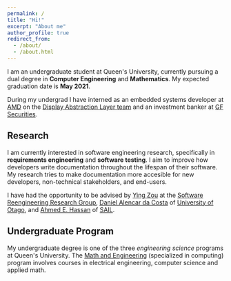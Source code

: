```yaml
---
permalink: /
title: "Hi!"
excerpt: "About me"
author_profile: true
redirect_from: 
  - /about/
  - /about.html
---
```


I am an undergraduate student at Queen's University, currently pursuing a dual degree in **Computer Engineering** and **Mathematics**. My expected graduation date is **May 2021**. 

During my undergrad I have interned as an embedded systems developer at [AMD](https://www.amd.com/en) on the [Display Abstraction Layer team](https://www.x.org/wiki/Events/XDC2016/Program/amd_dal.pdf) and an investment banker at [GF Securities](http://en.gf.com.cn/about).

## Research
I am currently interested in software engineering research, specifically in **requirements engineering** and **software testing**. I aim to improve how developers write documentation throughout the lifespan of their software. My research tries to make documentation more accesible for new developers, non-technical stakeholders, and end-users.

I have had the opportunity to be advised by [Ying Zou](https://www.ece.queensu.ca/people/Y-Zou/index.html) at the [Software Reengineering Research Group](http://post.queensu.ca/~zouy/people.html), [Daniel Alencar da Costa](https://www.otago.ac.nz/info-science/people/daniel-alencardacosta.html) of [University of Otago](https://www.otago.ac.nz/), and [Ahmed E. Hassan](http://research.cs.queensu.ca/home/ahmed/home/) of [SAIL](http://sail.cs.queensu.ca/). 

## Undergraduate Program
My undergraduate degree is one of the three *engineering science* programs at Queen's University. The [Math and Engineering](https://engineering.queensu.ca/explore-programs/undergraduate-programs/mathematics-and-engineering/) (specialized in computing) program involves courses in electrical engineering, computer science and applied math. 
